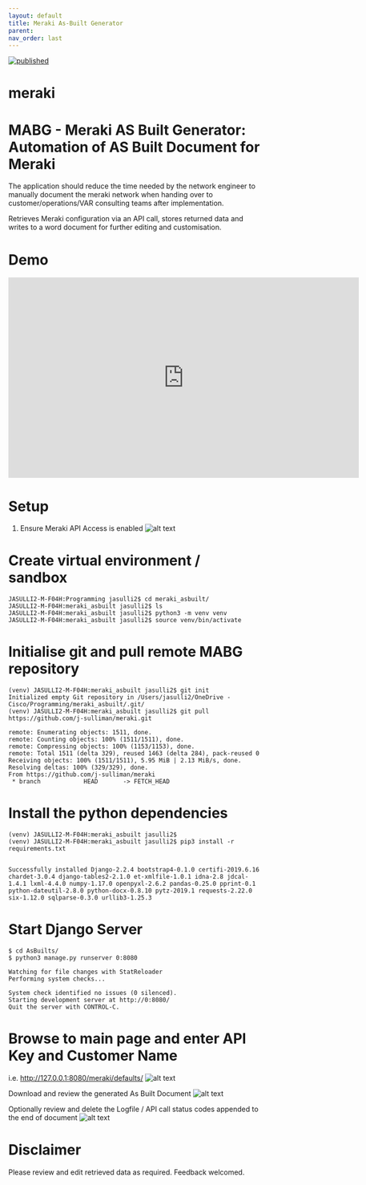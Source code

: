 ```yaml
---
layout: default
title: Meraki As-Built Generator
parent:
nav_order: last
---
```


[![published](https://static.production.devnetcloud.com/codeexchange/assets/images/devnet-published.svg)](https://developer.cisco.com/codeexchange/github/repo/j-sulliman/mabg)

# meraki

# MABG - Meraki AS Built Generator: Automation of AS Built Document for Meraki

The application should reduce the time needed by the network engineer to manually document the meraki network when handing over to customer/operations/VAR consulting teams after implementation.

Retrieves Meraki configuration via an API call, stores returned data and writes to a word document for further
editing and customisation.


# Demo

<iframe width="700" height="400" src="https://www.youtube.com/embed/0SyVrn82g6g" frameborder="0" allow="autoplay; encrypted-media" allowfullscreen></iframe>



# Setup

1) Ensure Meraki API Access is enabled
![alt text](https://github.com/j-sulliman/meraki/blob/master/AsBuilts/media/Enable-API.png)


# Create virtual environment / sandbox
```
JASULLI2-M-F04H:Programming jasulli2$ cd meraki_asbuilt/
JASULLI2-M-F04H:meraki_asbuilt jasulli2$ ls
JASULLI2-M-F04H:meraki_asbuilt jasulli2$ python3 -m venv venv
JASULLI2-M-F04H:meraki_asbuilt jasulli2$ source venv/bin/activate
```

# Initialise git and pull remote MABG repository
```
(venv) JASULLI2-M-F04H:meraki_asbuilt jasulli2$ git init
Initialized empty Git repository in /Users/jasulli2/OneDrive - Cisco/Programming/meraki_asbuilt/.git/
(venv) JASULLI2-M-F04H:meraki_asbuilt jasulli2$ git pull https://github.com/j-sulliman/meraki.git

remote: Enumerating objects: 1511, done.
remote: Counting objects: 100% (1511/1511), done.
remote: Compressing objects: 100% (1153/1153), done.
remote: Total 1511 (delta 329), reused 1463 (delta 284), pack-reused 0
Receiving objects: 100% (1511/1511), 5.95 MiB | 2.13 MiB/s, done.
Resolving deltas: 100% (329/329), done.
From https://github.com/j-sulliman/meraki
 * branch            HEAD       -> FETCH_HEAD
```

# Install the python dependencies
```
(venv) JASULLI2-M-F04H:meraki_asbuilt jasulli2$
(venv) JASULLI2-M-F04H:meraki_asbuilt jasulli2$ pip3 install -r requirements.txt


Successfully installed Django-2.2.4 bootstrap4-0.1.0 certifi-2019.6.16 chardet-3.0.4 django-tables2-2.1.0 et-xmlfile-1.0.1 idna-2.8 jdcal-1.4.1 lxml-4.4.0 numpy-1.17.0 openpyxl-2.6.2 pandas-0.25.0 pprint-0.1 python-dateutil-2.8.0 python-docx-0.8.10 pytz-2019.1 requests-2.22.0 six-1.12.0 sqlparse-0.3.0 urllib3-1.25.3
```

# Start Django Server
```
$ cd AsBuilts/
$ python3 manage.py runserver 0:8080

Watching for file changes with StatReloader
Performing system checks...

System check identified no issues (0 silenced).
Starting development server at http://0:8080/
Quit the server with CONTROL-C.
```

# Browse to main page and enter API Key and Customer Name
i.e. http://127.0.0.1:8080/meraki/defaults/
![alt text](https://github.com/j-sulliman/meraki/blob/master/AsBuilts/media/main-page.png)

Download and review the generated As Built Document
![alt text](https://github.com/j-sulliman/meraki/blob/master/AsBuilts/media/Document-Example.png)


Optionally review and delete the Logfile / API call status codes appended to the end of document
![alt text](https://github.com/j-sulliman/meraki/blob/master/AsBuilts/media/Log-File.png)


# Disclaimer
Please review and edit retrieved data as required.  Feedback welcomed.
